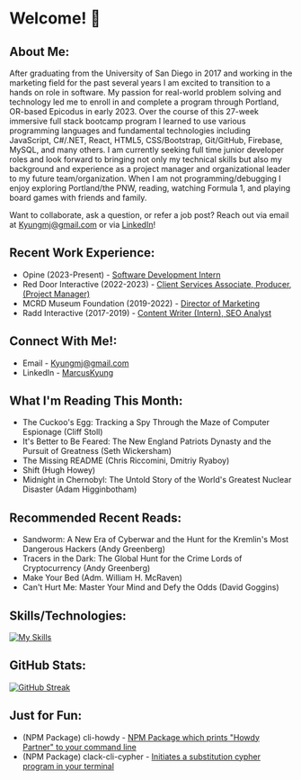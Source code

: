 # Welcome!  👋

## About Me:
After graduating from the University of San Diego in 2017 and working in the marketing field for the past several years I am excited to transition to a hands on role in software. My passion for real-world problem solving and technology led me to enroll in and complete a program through Portland, OR-based Epicodus in early 2023. Over the course of this 27-week immersive full stack bootcamp program I learned to use various programming languages and fundamental technologies including JavaScript, C#/.NET, React, HTML5, CSS/Bootstrap, Git/GitHub, Firebase, MySQL, and many others. I am currently seeking full time junior developer roles and look forward to bringing not only my technical skills but also my background and experience as a project manager and organizational leader to my future team/organization. When I am not programming/debugging I enjoy exploring Portland/the PNW, reading, watching Formula 1, and playing board games with friends and family. 

Want to collaborate, ask a question, or refer a job post? Reach out via email at Kyungmj@gmail.com or via [LinkedIn](https://www.linkedin.com/in/marcuskyung/)!

## Recent Work Experience:
- Opine (2023-Present) - [Software Development Intern](https://www.linkedin.com/in/marcuskyung/)<br>
- Red Door Interactive (2022-2023) - [Client Services Associate, Producer, (Project Manager)](https://www.linkedin.com/in/marcuskyung/)<br>
- MCRD Museum Foundation (2019-2022) - [Director of Marketing](https://www.linkedin.com/in/marcuskyung/)<br>
- Radd Interactive (2017-2019) - [Content Writer (Intern), SEO Analyst](https://www.linkedin.com/in/marcuskyung/)<br>

## Connect With Me!:
- Email - Kyungmj@gmail.com<br>
- LinkedIn - [MarcusKyung](https://www.linkedin.com/in/marcuskyung/)<br>

## What I'm Reading This Month:
- The Cuckoo's Egg: Tracking a Spy Through the Maze of Computer Espionage (Cliff Stoll)
- It's Better to Be Feared: The New England Patriots Dynasty and the Pursuit of Greatness (Seth Wickersham)
- The Missing README (Chris Riccomini, Dmitriy Ryaboy)
- Shift (Hugh Howey)
- Midnight in Chernobyl: The Untold Story of the World's Greatest Nuclear Disaster (Adam Higginbotham)

## Recommended Recent Reads:
- Sandworm: A New Era of Cyberwar and the Hunt for the Kremlin's Most Dangerous Hackers (Andy Greenberg) 
- Tracers in the Dark: The Global Hunt for the Crime Lords of Cryptocurrency (Andy Greenberg) 
- Make Your Bed (Adm. William H. McRaven)  
- Can't Hurt Me: Master Your Mind and Defy the Odds (David Goggins) 

## Skills/Technologies: 
[![My Skills](https://skillicons.dev/icons?i=js,ts,html,css,react,next,cs,bootstrap,materialui,git,github,sass,dotnet,firebase,jest,webpack,mysql,postman,&perline=9)](https://skillicons.dev)


## GitHub Stats: 
[![GitHub Streak](https://streak-stats.demolab.com/?user=MarcusKyung&theme=dark)](https://git.io/streak-stats)

## Just for Fun: 
- (NPM Package) cli-howdy - [NPM Package which prints "Howdy Partner" to your command line](https://www.npmjs.com/package/cli-howdy)<br>
- (NPM Package) clack-cli-cypher - [Initiates a substitution cypher program in your terminal](https://www.npmjs.com/package/cli-howdy)<br>
